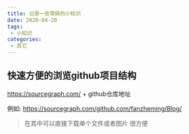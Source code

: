 ```yaml
---
title: 记录一些零碎的小知识
date: 2020-04-20
tags: 
 - 小知识
categories:
 - 其它
---
```


## 快速方便的浏览github项目结构

https://sourcegraph.com/ + github仓库地址

例如: https://sourcegraph.com/github.com/fanzheming/Blog/

> 在其中可以直接下载单个文件或者图片 很方便
